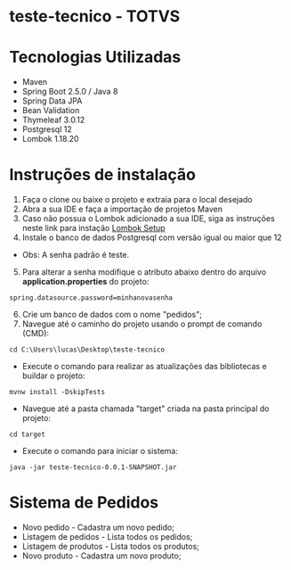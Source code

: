 # teste-tecnico - TOTVS

# Tecnologias Utilizadas #
- Maven
- Spring Boot 2.5.0 / Java 8
- Spring Data JPA
- Bean Validation
- Thymeleaf 3.0.12
- Postgresql 12
- Lombok 1.18.20

# Instruções de instalação #
1. Faça o clone ou baixe o projeto e extraia para o local desejado
2. Abra a sua IDE e faça a importação de projetos Maven
3. Caso não possua o Lombok adicionado a sua IDE, siga as instruções neste link para instação [Lombok Setup](https://projectlombok.org/setup/eclipse)
4. Instale o banco de dados Postgresql com versão igual ou maior que 12 
- Obs: A senha padrão é teste.
5. Para alterar a senha modifique o atributo abaixo dentro do arquivo <b>application.properties</b> do projeto:
```
spring.datasource.password=minhanovasenha
```
6. Crie um banco de dados com o nome "pedidos";
7. Navegue até o caminho do projeto usando o prompt de comando (CMD):
```
cd C:\Users\lucas\Desktop\teste-tecnico
```
- Execute o comando para realizar as atualizações das bibliotecas e buildar o projeto: 
```
mvnw install -DskipTests
```
- Navegue até a pasta chamada "target" criada na pasta principal do projeto:
```
cd target
```
- Execute o comando para iniciar o sistema: 
```
java -jar teste-tecnico-0.0.1-SNAPSHOT.jar
```

# Sistema de Pedidos #
- Novo pedido - Cadastra um novo pedido;
- Listagem de pedidos - Lista todos os pedidos;
- Listagem de produtos - Lista todos os produtos;
- Novo produto - Cadastra um novo produto;
